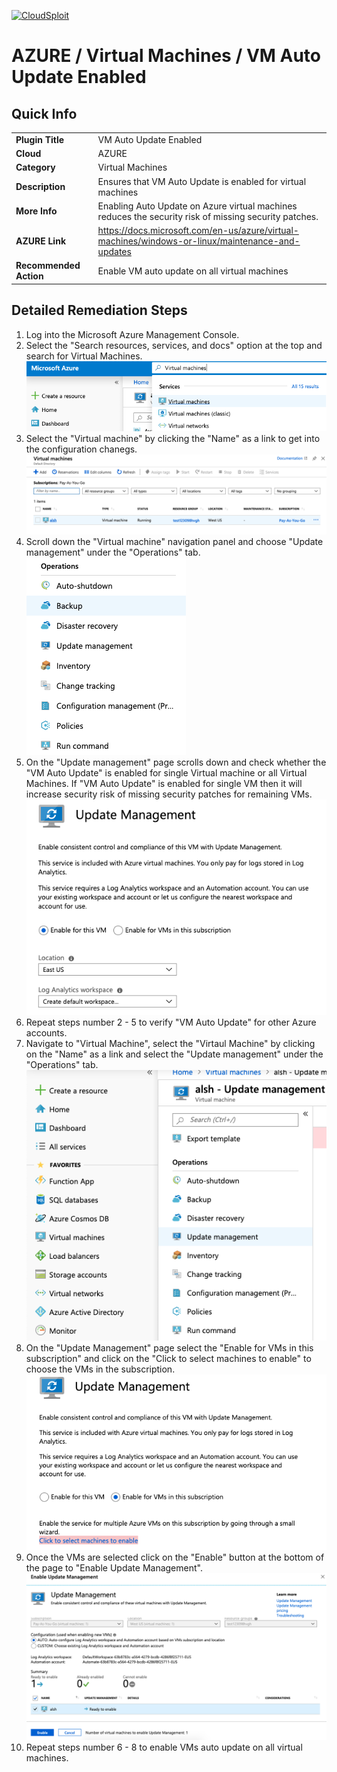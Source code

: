[![CloudSploit](https://cloudsploit.com/img/logo-new-big-text-100.png "CloudSploit")](https://cloudsploit.com)

# AZURE / Virtual Machines / VM Auto Update Enabled

## Quick Info

| | |
|-|-|
| **Plugin Title** | VM Auto Update Enabled |
| **Cloud** | AZURE |
| **Category** | Virtual Machines |
| **Description** | Ensures that VM Auto Update is enabled for virtual machines |
| **More Info** | Enabling Auto Update on Azure virtual machines reduces the security risk of missing security patches. |
| **AZURE Link** | https://docs.microsoft.com/en-us/azure/virtual-machines/windows-or-linux/maintenance-and-updates |
| **Recommended Action** | Enable VM auto update on all virtual machines |

## Detailed Remediation Steps
1. Log into the Microsoft Azure Management Console.
2. Select the "Search resources, services, and docs" option at the top and search for Virtual Machines. </br> <img src="/resources/azure/virtualmachines/vm-auto-update-enabled/step2.png"/>
3. Select the "Virtual machine" by clicking the "Name" as a link to get into the configuration chanegs. </br> <img src="/resources/azure/virtualmachines/vm-auto-update-enabled/step3.png"/>
4. Scroll down the "Virtual machine" navigation panel and choose "Update management" under the "Operations" tab. </br> <img src="/resources/azure/virtualmachines/vm-auto-update-enabled/step4.png"/>
5. On the "Update management" page scrolls down and check whether the "VM Auto Update" is enabled for single Virtual machine or all Virtual Machines. If "VM Auto Update" is enabled for single VM then it will increase security risk of missing security patches for remaining VMs. </br> <img src="/resources/azure/virtualmachines/vm-auto-update-enabled/step5.png"/>
6. Repeat steps number 2 - 5 to verify "VM Auto Update" for other Azure accounts. </br>
7. Navigate to "Virtual Machine", select the "Virtaul Machine" by clicking on the "Name" as a link and select the "Update management" under the "Operations" tab. </br> <img src="/resources/azure/virtualmachines/vm-auto-update-enabled/step7.png"/>
8. On the "Update Management" page select the "Enable for VMs in this subscription" and click on the "Click to select machines to enable" to choose the VMs in the subscription. </br> <img src="/resources/azure/virtualmachines/vm-auto-update-enabled/step8.png"/>
9. Once the VMs are selected click on the "Enable" button at the bottom of the page to "Enable Update Management". </br> <img src="/resources/azure/virtualmachines/vm-auto-update-enabled/step9.png"/>
10. Repeat steps number 6 - 8 to enable VMs auto update on all virtual machines. </br>
